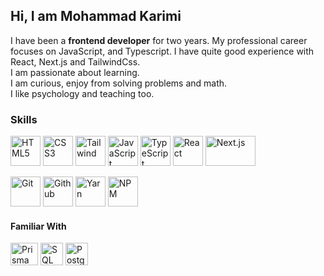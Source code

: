 ## Hi, I am Mohammad Karimi
I have been a **frontend developer** for two years. My professional career focuses on  JavaScript, and Typescript. I have quite good experience with React, Next.js and TailwindCss.<br />
I am passionate about learning.<br />
I am curious, enjoy from solving problems and math.<br />
I like psychology and teaching too.

### Skills
<p align="left">
<img
  src="https://upload.wikimedia.org/wikipedia/commons/3/38/HTML5_Badge.svg"
  width="48"
  height="48"
  alt="HTML5"
  title="HTML5"
/>
<img
  src="https://upload.wikimedia.org/wikipedia/commons/7/70/Devicon-css3-plain.svg"
  width="48"
  height="48"
  alt="CSS3"
  title="CSS3"
/>
<img
  src="https://upload.wikimedia.org/wikipedia/commons/d/d5/Tailwind_CSS_Logo.svg"
  width="48"
  height="48"
  alt="Tailwind"
  title="Tailwind"
/>
<img
  src="https://upload.wikimedia.org/wikipedia/commons/9/99/Unofficial_JavaScript_logo_2.svg"
  width="48"
  height="48"
  alt="JavaScript"
  title="JavaScript"
/>
<img
  src="https://upload.wikimedia.org/wikipedia/commons/archive/f/f5/20230616215447%21Typescript.svg"
  width="48"
  height="48"
  alt="TypeScript"
  title="TypeScript"
/>
<img
  src="https://upload.wikimedia.org/wikipedia/commons/a/a7/React-icon.svg"
  width="48"
  height="48"
  alt="React"
  title="React"
/>
<img
  src="[https://upload.wikimedia.org/wikipedia/commons/a/a7/React-icon.svg](https://upload.wikimedia.org/wikipedia/commons/thumb/archive/8/8e/20230404233502%21Nextjs-logo.svg/120px-Nextjs-logo.svg.png"
  width="80"
  height="48"
  alt="Next.js"
  title="Next.js"
/>
</p>
<p align="left">
<img
  src="https://git-scm.com/images/logos/downloads/Git-Icon-1788C.svg"
  width="48"
  height="48"
  alt="Git"
  title="Git"
/>
<img
  src="https://upload.wikimedia.org/wikipedia/commons/thumb/9/91/Octicons-mark-github.svg/240px-Octicons-mark-github.svg.png"
  width="48"
  height="48"
  alt="Github"
  title="Github"
/>
<img
  src="https://github.com/yarnpkg/assets/blob/76d30ca2aebed5b73ea8131d972218fb860bd32d/yarn-kitten-circle.svg"
  width="48"
  height="48"
  alt="Yarn"
  title="Yarn"
/>
<img
  src="https://upload.wikimedia.org/wikipedia/commons/d/db/Npm-logo.svg"
  width="48"
  height="48"
  alt="NPM"
  title="NPM"
/>
</p>

#### Familiar With

<p align="left">
<img src="https://seeklogo.com/images/P/prisma-logo-3805665B69-seeklogo.com.png" width="44" height="36" alt="Prisma" title="Prisma" />
<img src="https://www.svgrepo.com/show/255832/sql.svg" width="36" height="36" alt="SQL" title="SQL" /> 
<img src=" https://upload.wikimedia.org/wikipedia/commons/thumb/2/29/Postgresql_elephant.svg/96px-Postgresql_elephant.svg.png" width="36" height="36" alt="Postgresql" title="Postgresql" />
</p>

